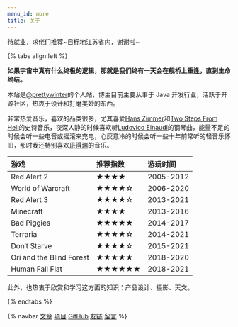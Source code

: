 ```yaml
---
menu_id: more
title: 关于
---
```


待就业，求佬们推荐~目标地江苏省内，谢谢啦~

{% tabs align:left %}

<!-- tab 简介 -->

**如果宇宙中真有什么终极的逻辑，那就是我们终有一天会在舰桥上重逢，直到生命终结。**

本站是[@prettywinter](https://prettywinter.github.io)的个人站，博主目前主要从事于 Java 开发行业，活跃于开源社区，热衷于设计和打磨美妙的东西。

<!-- tab 音乐 -->

非常热爱音乐，喜欢的品类很多，尤其喜爱[Hans Zimmer](https://music.163.com/#/artist?id=34517)和[Two Steps From Hell](https://music.163.com/#/artist?id=102714)的史诗音乐，夜深人静的时候喜欢听[Ludovico Einaudi](https://music.163.com/#/artist?id=38127)的钢琴曲，能量不足的时候会听一些电音或摇滚来充电，心灰意冷的时候会听一些十年前常听的轻音乐怀旧，那时我还特别喜欢[班得瑞](https://music.163.com/#/artist?id=88149)的音乐。

<!-- tab 游戏 -->

| 游戏            | 推荐指数 | 游玩时间 |
| :-------------- | :------- | :------- |
| Red Alert 2 | ★★★★        | 2005-2012     |
| World of Warcraft | ★★★★☆        | 2006-2020     |
| Red Alert 3 | ★★★★☆        | 2013-2021     |
| Minecraft       | ★★★★        | 2013-2016     |
| Bad Piggies        | ★★★★★        | 2014-2017     |
| Terraria        | ★★★★☆        | 2014-2021     |
| Don‘t Starve    | ★★★★☆        | 2015-2021     |
| Ori and the Blind Forest | ★★★★★        | 2018-2020     |
| Human Fall Flat | ★★★★★★       | 2018-2021     |

<!-- tab 话题 -->

此外，也热衷于欣赏和学习这方面的知识：产品设计、摄影、天文。

{% endtabs %}

{% navbar [文章](/) [项目](/wiki/) [GitHub](https://github.com/prettywinter) [友链](/friends/) [留言](#comments) %}